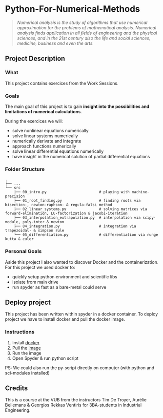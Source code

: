 # Python-For-Numerical-Methods
>*Numerical analysis is the study of algorithms that use numerical approximation for the problems of mathematical analysis. Numerical analysis finds application in all fields of engineering and the physical sciences, and in the 21st century also the life and social sciences, medicine, business and even the arts.*
## Project Description

### What
This project contains exercices from the Work Sessions. 

### Goals
The main goal of this project is to gain
**insight into the possibilities and limitations of numerical calculations**.

During the exercices we will:
- solve nonlinear equations numerically
- solve linear systems numerically
- numerically derivate and integrate
- approach functions numerically
- solve linear differential equations numerically
- have insight in the numerical solution of partial differential equations

### Folder Structure
    .
    ├── ...
    └── src
        ├── 00_intro.py                        # playing with machine-precision
        ├── 01_root_finding.py                 # finding roots via bisection-, newton-raphson- & regula-falsi method 
        ├── 02_linear_systems.py               # solving matrices via forward-elimination, LU-factorization & jacobi-iteration
        ├── 03_interpolation_extrapolation.py  # interpolation via scipy-module, poly-inter & newton
        ├── 04_integration.py                  # integration via trapezoidal- & simpson rule
        └── 05_differentiation.py              # differentiation via runge kutta & euler

### Personal Goals
Aside this project I also wanted to discover Docker and the containerization.
For this project we used docker to:
- quickly setup python environment and scientific libs
- isolate from main drive
- run spyder as fast as a bare-metal could serve

## Deploy project
This project has been written within spyder in a docker container.
To deploy project we have to install docker and pull the docker image.

### Instructions
1. Install [docker](https://docs.docker.com/get-docker/) 
2. Pull the [image](https://hub.docker.com/r/compdatasci/spyder-desktop)
3. Run the image
4. Open Spyder & run python script

PS: We could also run the py-script directly on computer (with python and sci-modules installed)
    
## Credits 
This is a course at the VUB from the instructors Tim De Troyer, Aurélie Bellemans & Georgios Rekkas Ventiris for 3BA-students in Industrial Engineering.

